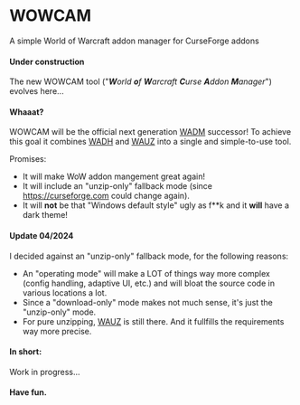# WOWCAM
A simple World of Warcraft addon manager for CurseForge addons

#### Under construction

The new WOWCAM tool ("_**W**orld **o**f **W**arcraft **C**urse **A**ddon **M**anager_") evolves here...

#### Whaaat?

WOWCAM will be the official next generation [WADM](https://github.com/MBODM/WADM) successor! To achieve this goal it combines [WADH](https://github.com/MBODM/WADH) and [WAUZ](https://github.com/MBODM/WAUZ) into a single and simple-to-use tool.

Promises:
- It will make WoW addon mangement great again!
- It will include an "unzip-only" fallback mode (since https://curseforge.com could change again).
- It will **not** be that "Windows default style" ugly as f**k and it **will** have a dark theme!

#### Update 04/2024

I decided against an "unzip-only" fallback mode, for the following reasons:
- An "operating mode" will make a LOT of things way more complex (config handling, adaptive UI, etc.) and will bloat the source code in various locations a lot.
- Since a "download-only" mode makes not much sense, it's just the "unzip-only" mode.
- For pure unzipping, [WAUZ](https://github.com/MBODM/WAUZ) is still there. And it fullfills the requirements way more precise.

#### In short:

Work in progress...

#### Have fun.
